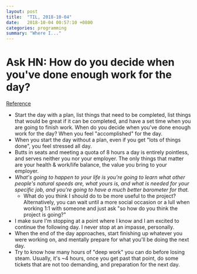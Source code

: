 ```yaml
---
layout: post
title:  "TIL, 2018-10-04"
date:   2018-10-04 00:57:10 +0800
categories: programming
summary: "Where I..."
---
```


# Ask HN: How do you decide when you've done enough work for the day?
[Reference](https://news.ycombinator.com/item?id=18103640)

- Start the day with a plan, list things that need to be completed, list things that would be great if it can be completed, and have a set time when you are going to finish work. When do you decide when you've done enough work for the day? When you feel "accomplished" for the day.
- When you start the day without a plan, even if you get "lots of things done", you feel stressed all day.
- Butts in seats and meeting a quota of 8 hours a day is entirely pointless, and serves neither you nor your employer. The only things that matter are your health & work/life balance, the value you bring to your employer.
- *What's going to happen to your life is you're going to learn what other people's natural speeds are, what yours is, and what is needed for your specific job, and you're going to have a much better barometer for that.*
  - What do you think I should do to be more useful to the project? Alternatively, you can wait until a more social occasion or a lull when working 1:1 with someone and just ask "so how do you think the project is going?"
- I make sure I'm stopping at a point where I know and I am excited to continue the following day. I never stop at an impasse, personally.
- When the end of the day approaches, start finishing up whatever you were working on, and mentally prepare for what you'll be doing the next day.
- Try to know how many hours of "deep work" you can do before losing steam. Usually, it's ~4 hours, once you get past that point, do some tickets that are not too demanding, and preparation for the next day.
